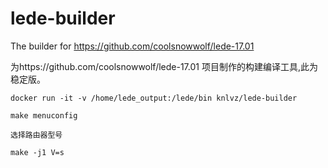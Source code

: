 # lede-builder
The builder for https://github.com/coolsnowwolf/lede-17.01

为https://github.com/coolsnowwolf/lede-17.01 项目制作的构建编译工具,此为稳定版。

```
docker run -it -v /home/lede_output:/lede/bin knlvz/lede-builder
```

```
make menuconfig

选择路由器型号

make -j1 V=s
```

